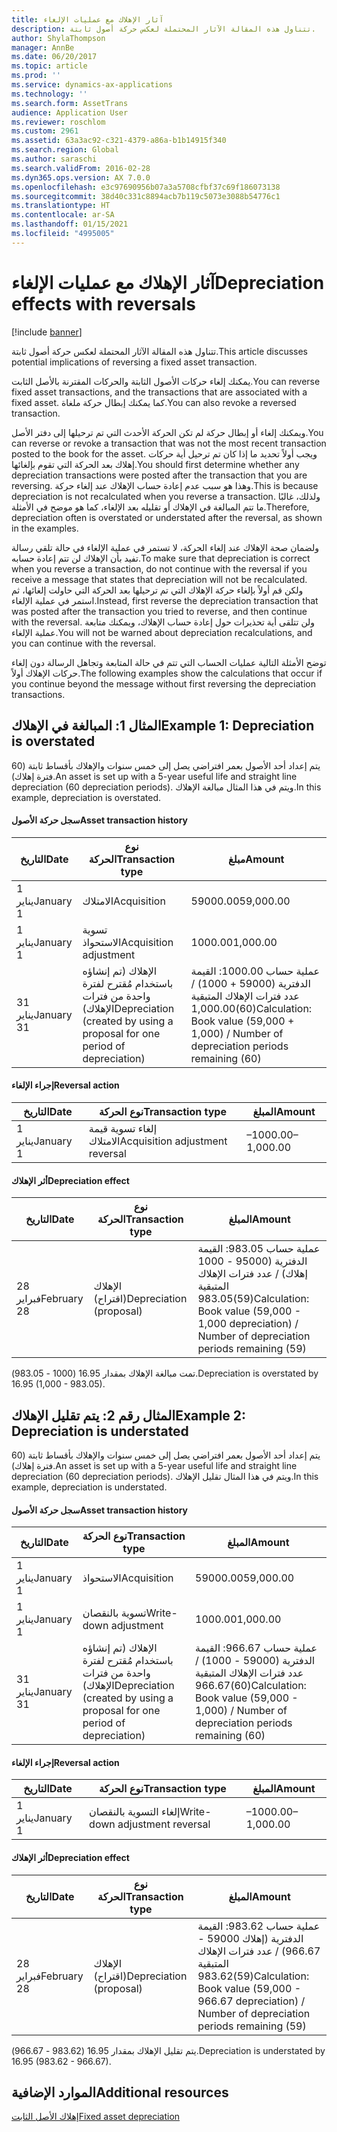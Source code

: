 ```yaml
---
title: آثار الإهلاك مع عمليات الإلغاء
description: تتناول هذه المقالة الآثار المحتملة لعكس حركة أصول ثابتة.
author: ShylaThompson
manager: AnnBe
ms.date: 06/20/2017
ms.topic: article
ms.prod: ''
ms.service: dynamics-ax-applications
ms.technology: ''
ms.search.form: AssetTrans
audience: Application User
ms.reviewer: roschlom
ms.custom: 2961
ms.assetid: 63a3ac92-c321-4379-a86a-b1b14915f340
ms.search.region: Global
ms.author: saraschi
ms.search.validFrom: 2016-02-28
ms.dyn365.ops.version: AX 7.0.0
ms.openlocfilehash: e3c97690956b07a3a5708cfbf37c69f186073138
ms.sourcegitcommit: 38d40c331c8894acb7b119c5073e3088b54776c1
ms.translationtype: HT
ms.contentlocale: ar-SA
ms.lasthandoff: 01/15/2021
ms.locfileid: "4995005"
---
```

# <a name="depreciation-effects-with-reversals"></a><span data-ttu-id="a9f29-103">آثار الإهلاك مع عمليات الإلغاء</span><span class="sxs-lookup"><span data-stu-id="a9f29-103">Depreciation effects with reversals</span></span>

[!include [banner](../includes/banner.md)]

<span data-ttu-id="a9f29-104">تتناول هذه المقالة الآثار المحتملة لعكس حركة أصول ثابتة.</span><span class="sxs-lookup"><span data-stu-id="a9f29-104">This article discusses potential implications of reversing a fixed asset transaction.</span></span> 

<span data-ttu-id="a9f29-105">يمكنك إلغاء حركات الأصول الثابتة والحركات المقترنة بالأصل الثابت.</span><span class="sxs-lookup"><span data-stu-id="a9f29-105">You can reverse fixed asset transactions, and the transactions that are associated with a fixed asset.</span></span> <span data-ttu-id="a9f29-106">كما يمكنك إبطال حركة ملغاة.</span><span class="sxs-lookup"><span data-stu-id="a9f29-106">You can also revoke a reversed transaction.</span></span> 

<span data-ttu-id="a9f29-107">ويمكنك إلغاء أو إبطال حركة لم تكن الحركة الأحدث التي تم ترحيلها إلى دفتر الأصل.</span><span class="sxs-lookup"><span data-stu-id="a9f29-107">You can reverse or revoke a transaction that was not the most recent transaction posted to the book for the asset.</span></span> <span data-ttu-id="a9f29-108">ويجب أولاً تحديد ما إذا كان تم ترحيل أية حركات إهلاك بعد الحركة التي تقوم بإلغائها.</span><span class="sxs-lookup"><span data-stu-id="a9f29-108">You should first determine whether any depreciation transactions were posted after the transaction that you are reversing.</span></span> <span data-ttu-id="a9f29-109">وهذا هو سبب عدم إعادة حساب الإهلاك عند إلغاء حركة.</span><span class="sxs-lookup"><span data-stu-id="a9f29-109">This is because depreciation is not recalculated when you reverse a transaction.</span></span> <span data-ttu-id="a9f29-110">ولذلك، غالبًا ما تتم المبالغة في الإهلاك أو تقليله بعد الإلغاء، كما هو موضح في الأمثلة.</span><span class="sxs-lookup"><span data-stu-id="a9f29-110">Therefore, depreciation often is overstated or understated after the reversal, as shown in the examples.</span></span> 

<span data-ttu-id="a9f29-111">ولضمان صحة الإهلاك عند إلغاء الحركة، لا تستمر في عملية الإلغاء في حالة تلقي رسالة تفيد بأن الإهلاك لن تتم إعادة حسابه.</span><span class="sxs-lookup"><span data-stu-id="a9f29-111">To make sure that depreciation is correct when you reverse a transaction, do not continue with the reversal if you receive a message that states that depreciation will not be recalculated.</span></span> <span data-ttu-id="a9f29-112">ولكن قم أولاً بإلغاء حركة الإهلاك التي تم ترحيلها بعد الحركة التي حاولت إلغائها، ثم استمر في عملية الإلغاء.</span><span class="sxs-lookup"><span data-stu-id="a9f29-112">Instead, first reverse the depreciation transaction that was posted after the transaction you tried to reverse, and then continue with the reversal.</span></span> <span data-ttu-id="a9f29-113">ولن تتلقى أية تحذيرات حول إعادة حساب الإهلاك، ويمكنك متابعة عملية الإلغاء.</span><span class="sxs-lookup"><span data-stu-id="a9f29-113">You will not be warned about depreciation recalculations, and you can continue with the reversal.</span></span> 

<span data-ttu-id="a9f29-114">توضح الأمثلة التالية عمليات الحساب التي تتم في حالة المتابعة وتجاهل الرسالة دون إلغاء حركات الإهلاك أولاً.</span><span class="sxs-lookup"><span data-stu-id="a9f29-114">The following examples show the calculations that occur if you continue beyond the message without first reversing the depreciation transactions.</span></span>

## <a name="example-1-depreciation-is-overstated"></a><span data-ttu-id="a9f29-115"> المثال 1: المبالغة في الإهلاك</span><span class="sxs-lookup"><span data-stu-id="a9f29-115">Example 1: Depreciation is overstated</span></span>
<span data-ttu-id="a9f29-116">يتم إعداد أحد الأصول بعمر افتراضي يصل إلى خمس سنوات والإهلاك بأقساط ثابتة (60 فترة إهلاك).</span><span class="sxs-lookup"><span data-stu-id="a9f29-116">An asset is set up with a 5-year useful life and straight line depreciation (60 depreciation periods).</span></span> <span data-ttu-id="a9f29-117">ويتم في هذا المثال مبالغة الإهلاك.</span><span class="sxs-lookup"><span data-stu-id="a9f29-117">In this example, depreciation is overstated.</span></span>
#### <a name="asset-transaction-history"></a><span data-ttu-id="a9f29-118">سجل حركة الأصول</span><span class="sxs-lookup"><span data-stu-id="a9f29-118">Asset transaction history</span></span>

| <span data-ttu-id="a9f29-119">التاريخ</span><span class="sxs-lookup"><span data-stu-id="a9f29-119">Date</span></span>       | <span data-ttu-id="a9f29-120">نوع الحركة</span><span class="sxs-lookup"><span data-stu-id="a9f29-120">Transaction type</span></span>                                                          | <span data-ttu-id="a9f29-121">مبلغ</span><span class="sxs-lookup"><span data-stu-id="a9f29-121">Amount</span></span>                                    |
|------------|---------------------------------------------------------------------------|-------------------------------------------|
| <span data-ttu-id="a9f29-122">1 يناير</span><span class="sxs-lookup"><span data-stu-id="a9f29-122">January 1</span></span>  | <span data-ttu-id="a9f29-123">الامتلاك</span><span class="sxs-lookup"><span data-stu-id="a9f29-123">Acquisition</span></span>                                                               | <span data-ttu-id="a9f29-124">59000.00</span><span class="sxs-lookup"><span data-stu-id="a9f29-124">59,000.00</span></span>                                 |
| <span data-ttu-id="a9f29-125">1 يناير</span><span class="sxs-lookup"><span data-stu-id="a9f29-125">January 1</span></span>  | <span data-ttu-id="a9f29-126">تسوية الاستحواذ</span><span class="sxs-lookup"><span data-stu-id="a9f29-126">Acquisition adjustment</span></span>                                                    | <span data-ttu-id="a9f29-127">1000.00</span><span class="sxs-lookup"><span data-stu-id="a9f29-127">1,000.00</span></span>                                  |
| <span data-ttu-id="a9f29-128">31 يناير</span><span class="sxs-lookup"><span data-stu-id="a9f29-128">January 31</span></span> | <span data-ttu-id="a9f29-129">الإهلاك (تم إنشاؤه باستخدام مُقترح لفترة واحدة من فترات الإهلاك)</span><span class="sxs-lookup"><span data-stu-id="a9f29-129">Depreciation (created by using a proposal for one period of depreciation)</span></span> | <span data-ttu-id="a9f29-130">عملية حساب 1000.00: القيمة الدفترية (59000 + 1000) / عدد فترات الإهلاك المتبقية (60)</span><span class="sxs-lookup"><span data-stu-id="a9f29-130">1,000.00Calculation: Book value (59,000 + 1,000) / Number of depreciation periods remaining (60)</span></span> |

#### <a name="reversal-action"></a><span data-ttu-id="a9f29-131">إجراء الإلغاء</span><span class="sxs-lookup"><span data-stu-id="a9f29-131">Reversal action</span></span>

| <span data-ttu-id="a9f29-132">التاريخ</span><span class="sxs-lookup"><span data-stu-id="a9f29-132">Date</span></span>      | <span data-ttu-id="a9f29-133">نوع الحركة</span><span class="sxs-lookup"><span data-stu-id="a9f29-133">Transaction type</span></span>                | <span data-ttu-id="a9f29-134">المبلغ</span><span class="sxs-lookup"><span data-stu-id="a9f29-134">Amount</span></span>    |
|-----------|---------------------------------|-----------|
| <span data-ttu-id="a9f29-135">1 يناير</span><span class="sxs-lookup"><span data-stu-id="a9f29-135">January 1</span></span> | <span data-ttu-id="a9f29-136">إلغاء تسوية قيمة الامتلاك</span><span class="sxs-lookup"><span data-stu-id="a9f29-136">Acquisition adjustment reversal</span></span> | <span data-ttu-id="a9f29-137">–1000.00</span><span class="sxs-lookup"><span data-stu-id="a9f29-137">–1,000.00</span></span> |

#### <a name="depreciation-effect"></a><span data-ttu-id="a9f29-138">أثر الإهلاك</span><span class="sxs-lookup"><span data-stu-id="a9f29-138">Depreciation effect</span></span>

| <span data-ttu-id="a9f29-139">التاريخ</span><span class="sxs-lookup"><span data-stu-id="a9f29-139">Date</span></span>        | <span data-ttu-id="a9f29-140">نوع الحركة</span><span class="sxs-lookup"><span data-stu-id="a9f29-140">Transaction type</span></span>        | <span data-ttu-id="a9f29-141">المبلغ</span><span class="sxs-lookup"><span data-stu-id="a9f29-141">Amount</span></span>                                                                                |
|-------------|-------------------------|---------------------------------------------------------------------------------------|
| <span data-ttu-id="a9f29-142">28 فبراير</span><span class="sxs-lookup"><span data-stu-id="a9f29-142">February 28</span></span> | <span data-ttu-id="a9f29-143">الإهلاك (اقتراح)</span><span class="sxs-lookup"><span data-stu-id="a9f29-143">Depreciation (proposal)</span></span> | <span data-ttu-id="a9f29-144">عملية حساب 983.05: القيمة الدفترية (95000 - 1000 إهلاك) / عدد فترات الإهلاك المتبقية (59)</span><span class="sxs-lookup"><span data-stu-id="a9f29-144">983.05Calculation: Book value (59,000 - 1,000 depreciation) / Number of depreciation periods remaining (59)</span></span> |

<span data-ttu-id="a9f29-145">تمت مبالغة الإهلاك بمقدار 16.95 (1000 - 983.05).</span><span class="sxs-lookup"><span data-stu-id="a9f29-145">Depreciation is overstated by 16.95 (1,000 - 983.05).</span></span>

## <a name="example-2-depreciation-is-understated"></a><span data-ttu-id="a9f29-146"> المثال رقم 2: يتم تقليل الإهلاك</span><span class="sxs-lookup"><span data-stu-id="a9f29-146">Example 2: Depreciation is understated</span></span>
<span data-ttu-id="a9f29-147">يتم إعداد أحد الأصول بعمر افتراضي يصل إلى خمس سنوات والإهلاك بأقساط ثابتة (60 فترة إهلاك).</span><span class="sxs-lookup"><span data-stu-id="a9f29-147">An asset is set up with a 5-year useful life and straight line depreciation (60 depreciation periods).</span></span> <span data-ttu-id="a9f29-148">ويتم في هذا المثال تقليل الإهلاك.</span><span class="sxs-lookup"><span data-stu-id="a9f29-148">In this example, depreciation is understated.</span></span>
#### <a name="asset-transaction-history"></a><span data-ttu-id="a9f29-149">سجل حركة الأصول</span><span class="sxs-lookup"><span data-stu-id="a9f29-149">Asset transaction history</span></span>

| <span data-ttu-id="a9f29-150">التاريخ</span><span class="sxs-lookup"><span data-stu-id="a9f29-150">Date</span></span>       | <span data-ttu-id="a9f29-151">نوع الحركة</span><span class="sxs-lookup"><span data-stu-id="a9f29-151">Transaction type</span></span>                                                          | <span data-ttu-id="a9f29-152">المبلغ</span><span class="sxs-lookup"><span data-stu-id="a9f29-152">Amount</span></span>                                      |
|------------|---------------------------------------------------------------------------|---------------------------------------------|
| <span data-ttu-id="a9f29-153">1 يناير</span><span class="sxs-lookup"><span data-stu-id="a9f29-153">January 1</span></span>  | <span data-ttu-id="a9f29-154">الاستحواذ</span><span class="sxs-lookup"><span data-stu-id="a9f29-154">Acquisition</span></span>                                                               | <span data-ttu-id="a9f29-155">59000.00</span><span class="sxs-lookup"><span data-stu-id="a9f29-155">59,000.00</span></span>                                   |
| <span data-ttu-id="a9f29-156">1 يناير</span><span class="sxs-lookup"><span data-stu-id="a9f29-156">January 1</span></span>  | <span data-ttu-id="a9f29-157">تسوية بالنقصان</span><span class="sxs-lookup"><span data-stu-id="a9f29-157">Write-down adjustment</span></span>                                                     | <span data-ttu-id="a9f29-158">1000.00</span><span class="sxs-lookup"><span data-stu-id="a9f29-158">1,000.00</span></span>                                    |
| <span data-ttu-id="a9f29-159">31 يناير</span><span class="sxs-lookup"><span data-stu-id="a9f29-159">January 31</span></span> | <span data-ttu-id="a9f29-160">الإهلاك (تم إنشاؤه باستخدام مُقترح لفترة واحدة من فترات الإهلاك)</span><span class="sxs-lookup"><span data-stu-id="a9f29-160">Depreciation (created by using a proposal for one period of depreciation)</span></span> | <span data-ttu-id="a9f29-161">عملية حساب 966.67: القيمة الدفترية (59000 - 1000) / عدد فترات الإهلاك المتبقية (60)</span><span class="sxs-lookup"><span data-stu-id="a9f29-161">966.67Calculation: Book value (59,000 - 1,000) / Number of depreciation periods remaining (60)</span></span> |

#### <a name="reversal-action"></a><span data-ttu-id="a9f29-162">إجراء الإلغاء</span><span class="sxs-lookup"><span data-stu-id="a9f29-162">Reversal action</span></span>

| <span data-ttu-id="a9f29-163">التاريخ</span><span class="sxs-lookup"><span data-stu-id="a9f29-163">Date</span></span>      | <span data-ttu-id="a9f29-164">نوع الحركة</span><span class="sxs-lookup"><span data-stu-id="a9f29-164">Transaction type</span></span>               | <span data-ttu-id="a9f29-165">المبلغ</span><span class="sxs-lookup"><span data-stu-id="a9f29-165">Amount</span></span>    |
|-----------|--------------------------------|-----------|
| <span data-ttu-id="a9f29-166">1 يناير</span><span class="sxs-lookup"><span data-stu-id="a9f29-166">January 1</span></span> | <span data-ttu-id="a9f29-167">إلغاء التسوية بالنقصان</span><span class="sxs-lookup"><span data-stu-id="a9f29-167">Write-down adjustment reversal</span></span> | <span data-ttu-id="a9f29-168">–1000.00</span><span class="sxs-lookup"><span data-stu-id="a9f29-168">–1,000.00</span></span> |

#### <a name="depreciation-effect"></a><span data-ttu-id="a9f29-169">أثر الإهلاك</span><span class="sxs-lookup"><span data-stu-id="a9f29-169">Depreciation effect</span></span>

| <span data-ttu-id="a9f29-170">التاريخ</span><span class="sxs-lookup"><span data-stu-id="a9f29-170">Date</span></span>        | <span data-ttu-id="a9f29-171">نوع الحركة</span><span class="sxs-lookup"><span data-stu-id="a9f29-171">Transaction type</span></span>        | <span data-ttu-id="a9f29-172">المبلغ</span><span class="sxs-lookup"><span data-stu-id="a9f29-172">Amount</span></span>                                                                                       |
|-------------|-------------------------|----------------------------------------------------------------------------------------------|
| <span data-ttu-id="a9f29-173">28 فبراير</span><span class="sxs-lookup"><span data-stu-id="a9f29-173">February 28</span></span> | <span data-ttu-id="a9f29-174">الإهلاك (اقتراح)</span><span class="sxs-lookup"><span data-stu-id="a9f29-174">Depreciation (proposal)</span></span> | <span data-ttu-id="a9f29-175">عملية حساب 983.62: القيمة الدفترية (إهلاك 59000 - 966.67) / عدد فترات الإهلاك المتبقية (59)</span><span class="sxs-lookup"><span data-stu-id="a9f29-175">983.62Calculation: Book value (59,000 - 966.67 depreciation) / Number of depreciation periods remaining (59)</span></span> |

<span data-ttu-id="a9f29-176">يتم تقليل الإهلاك بمقدار 16.95 (983.62 - 966.67).</span><span class="sxs-lookup"><span data-stu-id="a9f29-176">Depreciation is understated by 16.95 (983.62 - 966.67).</span></span>



<a name="additional-resources"></a><span data-ttu-id="a9f29-177">الموارد الإضافية</span><span class="sxs-lookup"><span data-stu-id="a9f29-177">Additional resources</span></span>
--------

[<span data-ttu-id="a9f29-178">إهلاك الأصل الثابت</span><span class="sxs-lookup"><span data-stu-id="a9f29-178">Fixed asset depreciation</span></span>](fixed-asset-depreciation.md)



